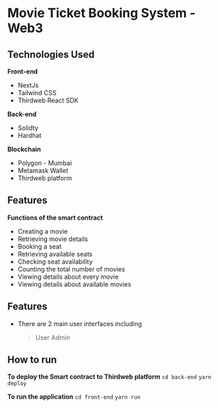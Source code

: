 # Movie Ticket Booking System - Web3 #

## Technologies Used ##

**Front-end**
- NextJs
- Tailwind CSS
- Thirdweb React SDK

**Back-end**
- Solidty
- Hardhat

**Blockchain**
- Polygon - Mumbai
- Metamask Wallet
- Thirdweb platform

## Features ##
**Functions of the smart contract**
- Creating a movie
- Retrieving movie details
- Booking a seat
- Retrieving available seats
- Checking seat availability
- Counting the total number of movies
- Viewing details about every movie
- Viewing details about available movies


## Features ##
- There are 2 main user interfaces including 
  > User
  > Admin

## How to run ##

**To deploy the Smart contract to Thirdweb platform**
`cd back-end`
`yarn deploy`

**To run the application**
`cd front-end`
`yarn run`
